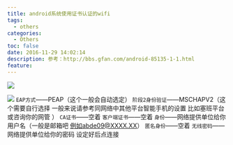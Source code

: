 ```yaml
---
title: android系统使用证书认证的wifi
tags:
  - others
categories:
  - Others
toc: false
date: 2016-11-29 14:02:14
description: 参考：http://bbs.gfan.com/android-85135-1-1.html
feature: 
---
```


![](http://i187.photobucket.com/albums/x62/dunefox_corsac/milestone/2010-04-06-15-45-27.png)
<!-- more -->
![](http://i187.photobucket.com/albums/x62/dunefox_corsac/milestone/2010-04-06-15-46-06.png)
`EAP方式`——PEAP（这个一般会自动选定）
`阶段2身份验证`——MSCHAPV2（这个需要自行选择 一般来说请参考同网络中其他平台智能手机的设置 比如塞班平台 或咨询你的网管 ）
`CA证书`——空着
`客户端证书`——空着
`身份`——网络提供单位给你用户名（一般是邮箱吧 例如abde09@XXXX.XX）
`匿名身份`——空着
`无线密码`——网络提供单位给你的密码
设定好后点连接